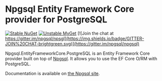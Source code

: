 Npgsql Entity Framework Core provider for PostgreSQL
=============

[![Stable NuGet](https://img.shields.io/nuget/v/Npgsql.EntityFrameworkCore.PostgreSQL.svg?label=stable%20nuget)](https://www.nuget.org/packages/Npgsql.EntityFrameworkCore.PostgreSQL) [![Unstable MyGet](https://img.shields.io/myget/npgsql-unstable/v/Npgsql.EntityFrameworkCore.PostgreSQL.svg?label=unstable%20nuget)](https://www.myget.org/feed/npgsql-unstable/package/nuget/Npgsql.EntityFrameworkCore.PostgreSQL) [![Join the chat at https://gitter.im/npgsql/npsgl](https://img.shields.io/badge/GITTER-JOIN%20CHAT-brightgreen.svg)](https://gitter.im/npgsql/npgsql)

Npgsql.EntityFrameworkCore.PostgreSQL is an Entity Framework Core provider built on top of
[Npgsql](https://github.com/npgsql/npgsql). It allows you to use the EF Core O/RM with
PostgreSQL.

Documentation is available on [the Npgsql site](http://www.npgsql.org/efcore/index.html).
